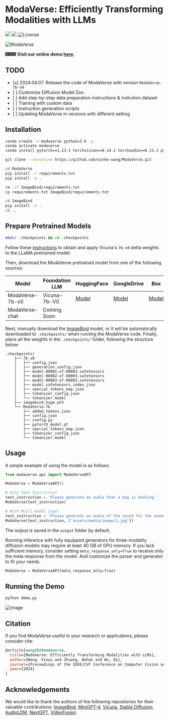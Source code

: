# ModaVerse: Efficiently Transforming Modalities with LLMs

<a href='https://xinke-wang.github.io/modaverse'><img src='https://img.shields.io/badge/Demo-Page-purple'></a>
<a href='https://arxiv.org/pdf/2401.06395'><img src='https://img.shields.io/badge/Paper-PDF-orange'></a>
![License](https://img.shields.io/badge/License-BSD-blue.svg)

![ModaVerse](https://github.com/xinke-wang/ModaVerse/assets/45810070/0827efb2-5810-4133-9b4c-e70cabdd0f18)

🎆🎆🎆 **Visit our online demo [here](https://xinke-wang.github.io/modaverse).**

## TODO

- \[x\] 2024.04.07: Release the code of ModaVerse with version `ModaVerse-7b-v0`
- \[ \] Customize Diffusion Model Zoo
- \[ \] Add step-by-step data preparation instructions & instrution dataset
- \[ \] Training with custom data
- \[ \] Instruction generation scripts
- \[ \] Updating ModaVerse in versions with different setting

## Installation

```bash
conda create -n modaverse python=3.9 -y
conda activate modaverse
conda install pytorch==1.13.1 torchvision==0.14.1 torchaudio==0.13.1 pytorch-cuda=11.6 -c pytorch -c nvidia

git clone --recursive https://github.com/xinke-wang/ModaVerse.git

cd ModaVerse
pip install -r requirements.txt
pip install -e .

rm -rf ImageBind/requirements.txt
cp requirements.txt ImageBind/requirements.txt

cd ImageBind
pip install -e .
cd ..
```

## Prepare Pretrained Models

```bash
mkdir .checkpoints && cd .checkpoints
```

Follow these [instructions](https://github.com/lm-sys/FastChat/blob/main/docs/vicuna_weights_version.md) to obtain and apply Vicuna's `7b-v0` delta weights to the LLaMA pretrained model.

Then, download the ModaVerse pretrained model from one of the following sources:

| Model           | Foundation LLM | HuggingFace | GoogleDrive | Box |
|-----------------|----------------|-------------|-------------|-----|
| ModaVerse-7b-v0 |Vicuna-7b-V0    |[Model](https://huggingface.co/xinke-wang/ModaVerse-7b-v0)| [Model](https://drive.google.com/drive/folders/1W5FyAmgR-lIacHPjD4ma4yi5SIWSF6sO?usp=sharing) | [Model](https://universityofadelaide.app.box.com/s/x1mdcbpb026b0hjdp6zy56ljxloaugy6) |
| ModaVerse-chat | Coming Soon | | |

Next, manually download the [ImageBind](https://github.com/facebookresearch/ImageBind) model, or it will be automatically downloaded to `.checkpoints/` when running the ModaVerse code. Finally, place all the weights in the `.checkpoints/` folder, following the structure below:

```text
.checkpoints/
    ├── 7b_v0
    │   ├── config.json
    │   ├── generation_config.json
    │   ├── model-00001-of-00003.safetensors
    │   ├── model-00002-of-00003.safetensors
    │   ├── model-00003-of-00003.safetensors
    │   ├── model.safetensors.index.json
    │   ├── special_tokens_map.json
    │   ├── tokenizer_config.json
    │   └── tokenizer.model
    ├── imagebind_huge.pth
    └── ModaVerse-7b
        ├── added_tokens.json
        ├── config.json
        ├── config.py
        ├── pytorch_model.pt
        ├── special_tokens_map.json
        ├── tokenizer_config.json
        └── tokenizer.model
```

## Usage

A simple example of using the model is as follows:

```python
from modaverse.api import ModaVerseAPI

ModaVerse = ModaVerseAPI()

# Only Text Instruction
text_instruction = 'Please generate an audio that a dog is barking.'
ModaVerse(text_instruction)

# With Multi-modal Input
text_instruction = 'Please generate an audio of the sound for the animal in the image.'
ModaVerse(text_instruction, ['assets/media/image/1.jpg'])
```

The output is saved in the `output` folder by default.

Running inference with fully equipped generators for three-modality diffusion models may require at least 40 GB of GPU memory. If you lack sufficient memory, consider setting `meta_response_only=True` to receive only the meta response from the model. And customize the parser and generator to fit your needs.

```python
ModaVerse = ModaVerseAPI(meta_response_only=True)
```

## Running the Demo

```bash
python demo.py
```

![image](https://github.com/xinke-wang/ModaVerse/assets/45810070/8873348a-b322-43f2-b207-bfe435b3fc38)

## Citation

If you find ModaVerse useful in your research or applications, please consider cite:

```bibtex
@article{wang2024modaverse,
  title={ModaVerse: Efficiently Transforming Modalities with LLMs},
  author={Wang, Xinyu and Zhuang, Bohan and Wu, Qi},
  journal={Proceedings of the IEEE/CVF Conference on Computer Vision and Pattern Recognition},
  year={2024}
}
```

## Acknowledgements

We would like to thank the authors of the following repositories for their valuable contributions:
[ImageBind](https://github.com/facebookresearch/ImageBind),
[MiniGPT-4](https://github.com/Vision-CAIR/MiniGPT-4),
[Vicuna](https://github.com/lm-sys/FastChat),
[Stable Diffusion](https://huggingface.co/docs/diffusers/api/pipelines/stable_diffusion/text2img),
[AudioLDM](https://github.com/haoheliu/AudioLDM),
[NextGPT](https://github.com/NExT-GPT/NExT-GPT),
[VideoFusion](https://huggingface.co/ali-vilab/text-to-video-ms-1.7b)
